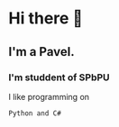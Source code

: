# Hi there 👋

## I'm a Pavel.
### I'm studdent of SPbPU

I like programming on

```
Python and C#
```
